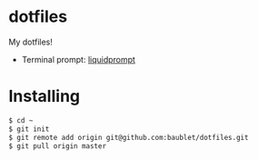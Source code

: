 # dotfiles

My dotfiles!

* Terminal prompt: [liquidprompt](https://github.com/nojhan/liquidprompt)

# Installing

```bash
$ cd ~
$ git init
$ git remote add origin git@github.com:baublet/dotfiles.git
$ git pull origin master
```
